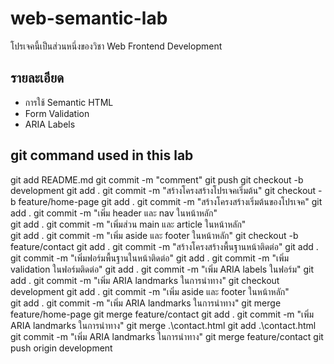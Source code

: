 # web-semantic-lab
โปรเจคนี้เป็นส่วนหนึ่งของวิชา Web Frontend Development 

## รายละเอียด 
- การใช้ Semantic HTML 
- Form Validation 
- ARIA Labels 
## git command used in this lab 
git add README.md
git commit -m "comment"
git push
git checkout -b development 
git add . 
git commit -m "สร้างโครงสร้างโปรเจคเริ่มต้น"
git checkout -b feature/home-page
git add .
git commit -m "สร้างโครงสร้างเริ่มต้นของโปรเจค"
git add . 
git commit -m "เพิ่ม header และ nav ในหน้าหลัก"   
git add .
git commit -m "เพิ่มส่วน main และ article ในหน้าหลัก"  
git add .
git commit -m "เพิ่ม aside และ footer ในหน้าหลัก"
git checkout -b feature/contact
git add .
git commit -m "สร้างโครงสร้างพื้นฐานหน้าติดต่อ"
git add .
git commit -m "เพิ่มฟอร์มพื้นฐานในหน้าติดต่อ"
git add .
git commit -m "เพิ่ม validation ในฟอร์มติดต่อ" 
git add .
git commit -m "เพิ่ม ARIA labels ในฟอร์ม"
git add .
git commit -m "เพิ่ม ARIA landmarks ในการนําทาง" 
git checkout development
git add .
git commit -m "เพิ่ม aside และ footer ในหน้าหลัก"  
git add .
git commit -m "เพิ่ม ARIA landmarks ในการนําทาง"
git merge feature/home-page
git merge feature/contact
git add .
git commit -m "เพิ่ม ARIA landmarks ในการนําทาง"
git merge .\contact.html
git add .\contact.html
git commit -m "เพิ่ม ARIA landmarks ในการนําทาง"
git merge feature/contact
git push origin development